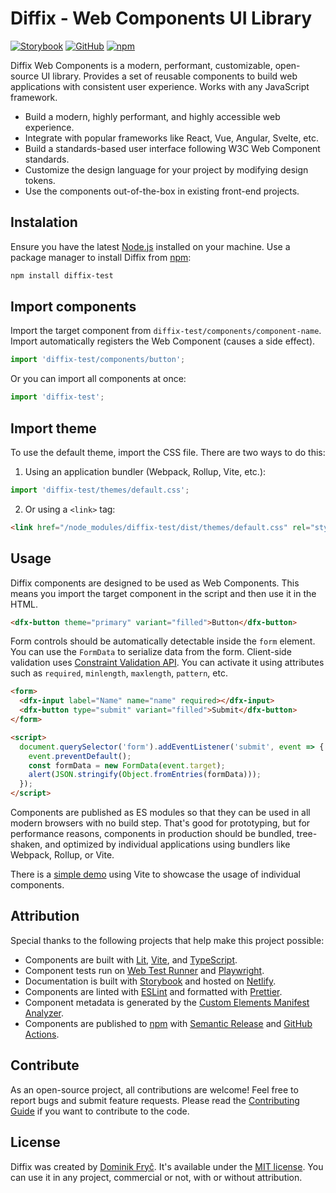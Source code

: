 # Diffix - Web Components UI Library

[![Storybook](https://raw.githubusercontent.com/dominikfryc/diffix-test/next/docs/assets/storybook-button.svg)](https://www.diffix.dev)
[![GitHub](https://raw.githubusercontent.com/dominikfryc/diffix-test/next/docs/assets/github-button.svg)](https://github.com/dominikfryc/diffix-test)
[![npm](https://raw.githubusercontent.com/dominikfryc/diffix-test/next/docs/assets/npm-button.svg)](https://www.npmjs.com/package/diffix-test)

Diffix Web Components is a modern, performant, customizable, open-source UI library. Provides a set of reusable components to build web applications with consistent user experience. Works with any JavaScript framework.

- Build a modern, highly performant, and highly accessible web experience.
- Integrate with popular frameworks like React, Vue, Angular, Svelte, etc.
- Build a standards-based user interface following W3C Web Component standards.
- Customize the design language for your project by modifying design tokens.
- Use the components out-of-the-box in existing front-end projects.

## Instalation

Ensure you have the latest [Node.js](https://nodejs.org/) installed on your machine. Use a package manager to install Diffix from [npm](https://www.npmjs.com/package/diffix-test):

```bash
npm install diffix-test
```

## Import components

Import the target component from `diffix-test/components/component-name`. Import automatically registers the Web Component (causes a side effect).

```ts
import 'diffix-test/components/button';
```

Or you can import all components at once:

```ts
import 'diffix-test';
```

## Import theme

To use the default theme, import the CSS file. There are two ways to do this:

1. Using an application bundler (Webpack, Rollup, Vite, etc.):

```ts
import 'diffix-test/themes/default.css';
```

2. Or using a `<link>` tag:

```html
<link href="/node_modules/diffix-test/dist/themes/default.css" rel="stylesheet" />
```

## Usage

Diffix components are designed to be used as Web Components. This means you import the target component in the script and then use it in the HTML.

```html
<dfx-button theme="primary" variant="filled">Button</dfx-button>
```

Form controls should be automatically detectable inside the `form` element. You can use the `FormData` to serialize data from the form. Client-side validation uses [Constraint Validation API](https://developer.mozilla.org/en-US/docs/Web/API/Constraint_validation). You can activate it using attributes such as `required`, `minlength`, `maxlength`, `pattern`, etc.

```html
<form>
  <dfx-input label="Name" name="name" required></dfx-input>
  <dfx-button type="submit" variant="filled">Submit</dfx-button>
</form>

<script>
  document.querySelector('form').addEventListener('submit', event => {
    event.preventDefault();
    const formData = new FormData(event.target);
    alert(JSON.stringify(Object.fromEntries(formData)));
  });
</script>
```

Components are published as ES modules so that they can be used in all modern browsers with no build step. That's good for prototyping, but for performance reasons, components in production should be bundled, tree-shaken, and optimized by individual applications using bundlers like Webpack, Rollup, or Vite.

There is a [simple demo](https://github.com/dominikfryc/diffix-test/tree/next/demo/) using Vite to showcase the usage of individual components.

## Attribution

Special thanks to the following projects that help make this project possible:

- Components are built with [Lit](https://lit.dev/), [Vite](https://vitejs.dev/), and [TypeScript](https://www.typescriptlang.org/).
- Component tests run on [Web Test Runner](https://modern-web.dev/docs/test-runner/overview/) and [Playwright](https://playwright.dev/).
- Documentation is built with [Storybook](https://storybook.js.org/) and hosted on [Netlify](https://www.netlify.com/).
- Components are linted with [ESLint](https://eslint.org/) and formatted with [Prettier](https://prettier.io/).
- Component metadata is generated by the [Custom Elements Manifest Analyzer](https://custom-elements-manifest.open-wc.org/).
- Components are published to [npm](https://www.npmjs.com/) with [Semantic Release](https://semantic-release.gitbook.io/semantic-release/) and [GitHub Actions](https://github.com/features/actions).

## Contribute

As an open-source project, all contributions are welcome! Feel free to report bugs and submit feature requests. Please read the [Contributing Guide](https://github.com/dominikfryc/diffix-test/blob/next/CONTRIBUTING.md) if you want to contribute to the code.

## License

Diffix was created by [Dominik Fryč](https://github.com/dominikfryc). It's available under the [MIT license](https://github.com/dominikfryc/diffix-test/blob/next/LICENSE.md). You can use it in any project, commercial or not, with or without attribution.

